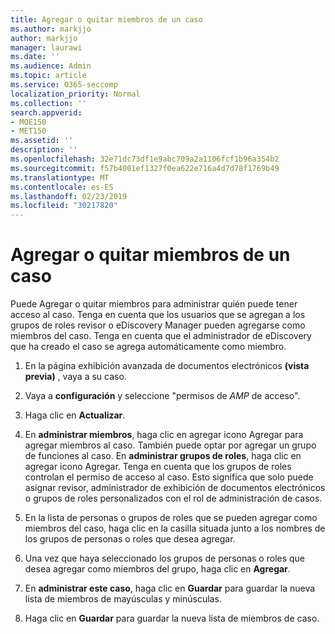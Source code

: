 ```yaml
---
title: Agregar o quitar miembros de un caso
ms.author: markjjo
author: markjjo
manager: laurawi
ms.date: ''
ms.audience: Admin
ms.topic: article
ms.service: O365-seccomp
localization_priority: Normal
ms.collection: ''
search.appverid:
- MOE150
- MET150
ms.assetid: ''
description: ''
ms.openlocfilehash: 32e71dc73df1e9abc709a2a1106fcf1b96a354b2
ms.sourcegitcommit: f57b4001ef1327f0ea622e716a4d7d78f1769b49
ms.translationtype: MT
ms.contentlocale: es-ES
ms.lasthandoff: 02/23/2019
ms.locfileid: "30217820"
---
```

# <a name="add-or-remove-members-from-a-case"></a>Agregar o quitar miembros de un caso

Puede Agregar o quitar miembros para administrar quién puede tener acceso al caso. Tenga en cuenta que los usuarios que se agregan a los grupos de roles revisor o eDiscovery Manager pueden agregarse como miembros del caso. Tenga en cuenta que el administrador de eDiscovery que ha creado el caso se agrega automáticamente como miembro.

1. En la página exhibición avanzada de documentos electrónicos **(vista previa)** , vaya a su caso.

2. Vaya a **configuración** y seleccione "permisos de _AMP_ de acceso".
 
3. Haga clic en **Actualizar**.
 
4. En **administrar miembros**, haga clic en agregar icono Agregar para agregar miembros al caso. También puede optar por agregar un grupo de funciones al caso. En **administrar grupos de roles**, haga clic en agregar icono Agregar.  Tenga en cuenta que los grupos de roles controlan el permiso de acceso al caso. Esto significa que solo puede asignar revisor, administrador de exhibición de documentos electrónicos o grupos de roles personalizados con el rol de administración de casos.
 
5. En la lista de personas o grupos de roles que se pueden agregar como miembros del caso, haga clic en la casilla situada junto a los nombres de los grupos de personas o roles que desea agregar.

6. Una vez que haya seleccionado los grupos de personas o roles que desea agregar como miembros del grupo, haga clic en **Agregar**.

7. En **administrar este caso**, haga clic en **Guardar** para guardar la nueva lista de miembros de mayúsculas y minúsculas.

8. Haga clic en **Guardar** para guardar la nueva lista de miembros de caso.
